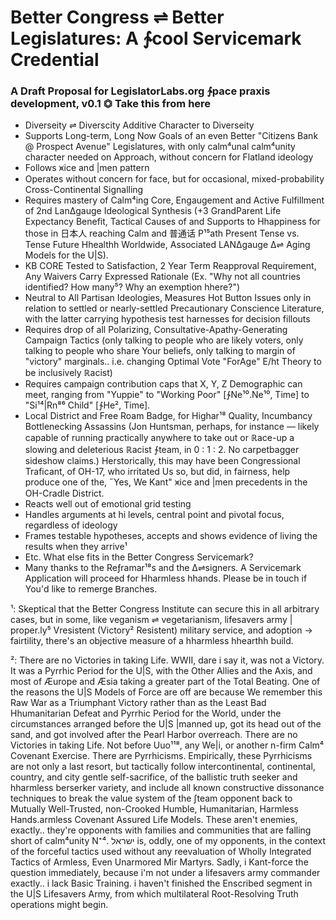 Better Congress ⇌ Better Legislatures: A ∱cool Servicemark Credential
===========================
### A Draft Proposal for LegislatorLabs.org ∱pace praxis development, v0.1 ⏣ Take this from here ###
- Diverseity ⇌ Diverscity Additive Character to Diverseity    
- Supports Long-term, Long Now Goals of an even Better "Citizens Bank @ Prospect Avenue" Legislatures, with only calm⁴unal calm⁴unity character needed on Approach, without concern for Flatland ideology  
- Follows ⩙ice and |men pattern  
- Operates without concern for face, but for occasional, mixed-probability Cross-Continental Signalling  
- Requires mastery of Calm⁴ing Core, Engaugement and Active Fulfillment of 2nd Lan∆gauge Ideological Synthesis (+3 GrandParent Life Expectancy Benefit, Tactical Causes of and Supports to Hhappiness for those in 日本人 reaching Calm and 普通话 P¹⁵ath Present Tense vs. Tense Future Hhealthh Worldwide, Associated LAN∆gauge ∆⇌ Aging Models for the U|S).  
- KB CORE Tested to Satisfaction, 2 Year Term Reapproval Requirement, Any Waivers Carry Expressed Rationale (Ex. "Why not all countries identified? How many⁵? Why an exemption hhere?")  
- Neutral to All Partisan Ideologies, Measures Hot Button Issues only in relation to settled or nearly-settled Precautionary Conscience Literature, with the latter carrying hypothesis test harnesses for decision fillouts  
- Requires drop of all Polarizing, Consultative-Apathy-Generating Campaign Tactics (only talking to people who are likely voters, only talking to people who share Your beliefs, only talking to margin of "victory" marginals.. i.e. changing Optimal Vote "ForAge" E/ht Theory to be inclusively ℝacist)  
- Requires campaign contribution caps that X, Y, Z Demographic can meet, ranging from "Yuppie" to "Working Poor" [∱Ne¹⁰.Ne¹⁰, Time] to "Si¹⁴|Rn⁸⁶ Child" [∱He², Time].  
- Local District and Free Roam Badge, for Highar¹⁸ Quality, Incumbancy Bottlenecking Assassins (Jon Huntsman, perhaps, for instance — likely capable of running practically anywhere to take out or ℝace-up a slowing and deleterious ℝacist ∱team, in 0 : 1 : 2. No carpetbagger sideshow claims.) Herstorically, this may have been Congressional Traficant, of OH-17, who irritated Us so, but did, in fairness, help produce one of the, ˝Yes, We Kant" ⩙ice and |men precedents in the OH-Cradle District.  
- Reacts well out of emotional grid testing  
- Handles arguments at hi levels, central point and pivotal focus, regardless of ideology  
- Frames testable hypotheses, accepts and shows evidence of living the results when they arrive¹  
- Etc. What else fits in the Better Congress Servicemark?  
- Many thanks to the Reƒramar¹⁸s and the ∆⇌signers. A Servicemark Application will proceed for Hharmless hhands. Please be in touch if You'd like to remerge Ᏼranches.

¹: Skeptical that the Better Congress Institute can secure this in all arbitrary cases, but in some, like veganism ⇌ vegetarianism, lifesavers army | proper.ly⁵ Vresistent (Victory² Resistent) military service, and adoption → fairtility, there's an objective measure of a hharmless hhearthh build.

²: There are no Victories in taking Life. WWII, dare i say it, was not a Victory. It was a Pyrrhic Period for the U|S, with the Other Allies and the Axis, and most of Æurope and Æsia taking a greater part of the Total Beating. One of the reasons the U|S Models of Force are off are because We remember this Raw War as a Triumphant Victory rather than as the Least Bad Hhumanitarian Defeat and Pyrrhic Period for the World, under the circumstances arranged before the U|S |manned up, got its head out of the sand, and got involved after the Pearl Harbor overreach. There are no Victories in taking Life. Not before Uuo¹¹⁸, any We|i, or another n-firm Calm⁴ Covenant Exercise. There are Pyrrhicisms. Empirically, these Pyrrhicisms are not only a last resort, but tactically follow intercontinental, continental, country, and city gentle self-sacrifice, of the ballistic truth seeker and hharmless berserker variety, and include all known constructive dissonance techniques to break the value system of the ∫team opponent back to Mutually Well-Trusted, non-Crooked Humble, Humanitarian, Harmless Hands.armless Covenant Assured Life Models. These aren't enemies, exactly.. they're opponents with families and communities that are falling short of calm⁴unity N⁺⁴. ישראל is, oddly, one of my opponents, in the context of the forceful tactics used without any reevaluation of Wholly Integrated Tactics of Armless, Even Unarmored Mir Martyrs. Sadly, i Kant-force the question immediately, because i'm not under a lifesavers army commander exactly.. i lack Basic Training. i haven't finished the Enscribed segment in the U|S Lifesavers Army, from which multilateral Root-Resolving Truth operations might begin.